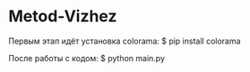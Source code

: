 # Metod-Vizhez

Первым этап идёт установка colorama:
$ pip install colorama


После работы с кодом:
$ python main.py




